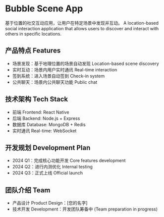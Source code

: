 # Bubble Scene App

基于位置的社交互动应用，让用户在特定场景中发现并互动。
A location-based social interaction application that allows users to discover and interact with others in specific locations.

## 产品特点 Features
- 场景发现：基于地理位置的场景自动发现
  Location-based scene discovery
- 实时互动：场景内用户实时通讯
  Real-time interaction
- 签到系统：进入场景自动签到
  Check-in system
- 公共聊天：场景内公共聊天功能
  Public chat

## 技术架构 Tech Stack
- 前端 Frontend: React Native
- 后端 Backend: Node.js + Express
- 数据库 Database: MongoDB + Redis
- 实时通讯 Real-time: WebSocket

## 开发规划 Development Plan
- 2024 Q1：完成核心功能开发 Core features development
- 2024 Q2：进行内测优化 Internal testing
- 2024 Q3：正式上线 Official launch

## 团队介绍 Team
- 产品设计 Product Design：[您的名字]
- 技术开发 Development：开发团队筹备中 (Team preparation in progress)
